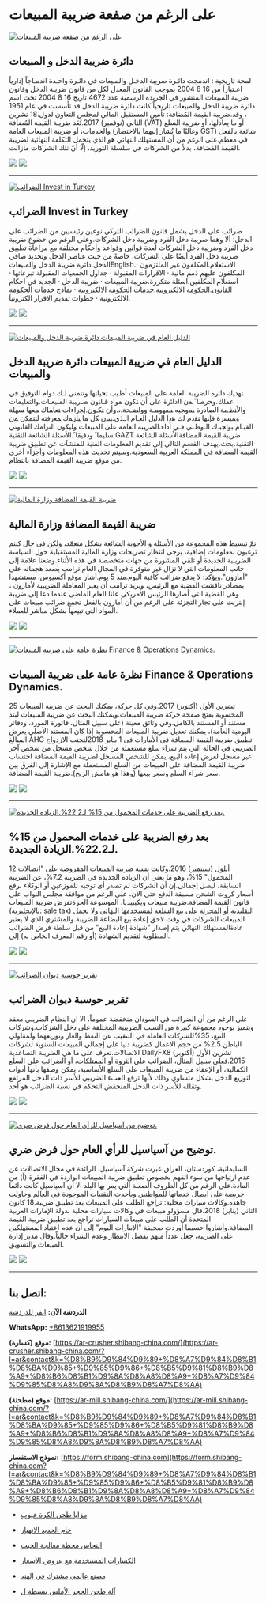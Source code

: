 # على الرغم من صفعة ضريبة المبيعات

<a href="https://swt.shibang-china.com/?l=ar&img&k=%D8%B9%D9%84%D9%89+%D8%A7%D9%84%D8%B1%D8%BA%D9%85+%D9%85%D9%86+%D8%B5%D9%81%D8%B9%D8%A9+%D8%B6%D8%B1%D9%8A%D8%A8%D8%A9+%D8%A7%D9%84%D9%85%D8%A8%D9%8A%D8%B9%D8%A7%D8%AA" target="_blank">![على الرغم من صفعة ضريبة المبيعات](http://static.shibang-china.com/all-800x300/437.jpg)</a>

## دائرة ضريبة الدخل و المبيعات
لمحة تاريخية : اندمجت دائـرة ضريبة الدخـل والمبيعات في دائـرة واحـدة اندمـاجاً إدارياً اعـتباراً من 16 8 2004 بموجب القانون المعدل لكل من قانون ضريبة الدخل وقانون ضريبة المبيعات المنشور في الجريدة الرسمية عدد 4672 تاريخ 16 8 2004 تحت اسم دائرة ضريبة الدخل والمبيعات.تاريخياً كانت دائرة ضريبة الدخل قد تأسست في عام 1951 ، وقد.ضريبة القيمة المُضافة: تأمين المستقبل المالي لمجلس التعاون لدول.18 تشرين الثاني (نوفمبر) 2017.تُعَد ضريبة القيمة المُضافة (VAT) أو ما يعادلها، أو ضريبة السلع والخدمات، أو ضريبة المبيعات العامة (وغالبًا ما يُشار إليهما بالاختصار GST) شائعة بالفعل في معظم.على الرغم من أن المستهلك النهائي هو الذي يتحمل التكلفة النهائية لضريبة القيمة المُضافة، بدلاً من الشركات في سلسلة التوريد، إلّا أنّ تلك الشركات مازالت.


<a href="https://whatsapp.shibangsoft.com/WhatsApp.php" target="_blank" title="WhatsApp">![](http://static.shibang-china.com/icon/whatsapp.png)</a> <a href="https://swt.shibang-china.com/?l=ar&icon&k=%D8%B9%D9%84%D9%89+%D8%A7%D9%84%D8%B1%D8%BA%D9%85+%D9%85%D9%86+%D8%B5%D9%81%D8%B9%D8%A9+%D8%B6%D8%B1%D9%8A%D8%A8%D8%A9+%D8%A7%D9%84%D9%85%D8%A8%D9%8A%D8%B9%D8%A7%D8%AA" target="_blank">![](http://static.shibang-china.com/icon/chat-ar.png)</a>

---

<a href="https://swt.shibang-china.com/?l=ar&img&k=%D8%B9%D9%84%D9%89+%D8%A7%D9%84%D8%B1%D8%BA%D9%85+%D9%85%D9%86+%D8%B5%D9%81%D8%B9%D8%A9+%D8%B6%D8%B1%D9%8A%D8%A8%D8%A9+%D8%A7%D9%84%D9%85%D8%A8%D9%8A%D8%B9%D8%A7%D8%AA" target="_blank">![الضرائب Invest in Turkey](http://static.shibang-china.com/all-800x300/432.jpg)</a>

## الضرائب Invest in Turkey
ضرائب على الدخل.يشمل قانون الضرائب التركي نوعين رئيسيين من الضرائب على الدخل؛ ألا وهما ضريبة دخل الفرد وضريبة دخل الشركات.وعلى الرغم من خضوع ضريبة دخل الفرد وضريبة دخل الشركات لعدة قوانين وقواعد وأحكام مختلفة مع مراعاة تطبيق ضريبة دخل الفرد أيضًا على الشركات، خاصةً من حيث عناصر الدخل وتحديد صافي الدخل.دائرة ضريبة الدخل والمبيعاتEnglish.الاستعلام.المكلفون غير الملتزمون &middot; المكلفون عليهم ذمم مالية &middot; الاقرارات المقبولة &middot; جداول الجمعيات المقبولة تبرعاتها &middot; استعلام المكلفين.اسئلة متكررة.ضريبة المبيعات &middot; ضريبة الدخل &middot; الجديد في احكام القانون.الحكومة الالكترونية.خدمات الحكومة الالكترونية &middot; نماذج خدمات الحكومة الالكترونية &middot; خطوات تقديم الاقرار الكترونياَ.


<a href="https://whatsapp.shibangsoft.com/WhatsApp.php" target="_blank" title="WhatsApp">![](http://static.shibang-china.com/icon/whatsapp.png)</a> <a href="https://swt.shibang-china.com/?l=ar&icon&k=%D8%B9%D9%84%D9%89+%D8%A7%D9%84%D8%B1%D8%BA%D9%85+%D9%85%D9%86+%D8%B5%D9%81%D8%B9%D8%A9+%D8%B6%D8%B1%D9%8A%D8%A8%D8%A9+%D8%A7%D9%84%D9%85%D8%A8%D9%8A%D8%B9%D8%A7%D8%AA" target="_blank">![](http://static.shibang-china.com/icon/chat-ar.png)</a>

---

<a href="https://swt.shibang-china.com/?l=ar&img&k=%D8%B9%D9%84%D9%89+%D8%A7%D9%84%D8%B1%D8%BA%D9%85+%D9%85%D9%86+%D8%B5%D9%81%D8%B9%D8%A9+%D8%B6%D8%B1%D9%8A%D8%A8%D8%A9+%D8%A7%D9%84%D9%85%D8%A8%D9%8A%D8%B9%D8%A7%D8%AA" target="_blank">![الدليل العام في ضريبة المبيعات دائرة ضريبة الدخل والمبيعات](http://static.shibang-china.com/all-800x300/213.jpg)</a>

## الدليل العام في ضريبة المبيعات دائرة ضريبة الدخل والمبيعات
ﺘﻬﺩﻴﻙ ﺩﺍﺌﺭﺓ ﺍﻟﻀﺭﻴﺒﺔ ﺍﻟﻌﺎﻤﺔ ﻋﻠﻰ ﺍﻟﻤﺒﻴﻌﺎﺕ ﺃﻁﻴﺏ ﺘﺤﻴﺎﺘﻬﺎ ﻭﺘﺘﻤﻨﻰ ﻟـﻙ.ﺩﻭﺍﻡ ﺍﻟﺘﻭﻓﻴﻕ ﻓﻲ ﻋﻤﻠﻙ.ﻭﺤﺭﺼﺎﹰ ﻤﻥ ﺍﻟﺩﺍﺌﺭﺓ ﻋﻠﻰ ﺃﻥ ﺘﻜﻭﻥ ﻤﻭﺍﺩ ﻗـﺎﻨﻭﻥ ﻀـﺭﻴﺒﺔ ﺍﻟﻤﺒﻴﻌـﺎﺕ.ﻭﺍﻟﺘﻌﻠﻴﻤﺎﺕ ﻭﺍﻷﻨﻅﻤﺔ ﺍﻟﺼﺎﺩﺭﺓ ﺒﻤﻭﺠﺒﻪ ﻤﻔﻬﻭﻤـﺔ ﻭﻭﺍﻀـﺤﺔ.،.ﻭﺃﻥ ﺘﻜـﻭﻥ.ﺇﺠﺭﺍﺀﺍﺕ ﺘﻌﺎﻤﻠﻙ ﻤﻌﻬﺎ ﺴﻬﻠﺔ ﻭﻤﻴﺴﺭﺓ ﻓﺈﻨﻬﺎ ﺘﻘﺩﻡ ﻟﻙ ﻫﺫﺍ ﺍﻟﺩﻟﻴل ﺍﻟﻌـﺎﻡ ﺍﻟـﺫﻱ.ﻴﺒﻴﻥ ﻜل ﻤﺎ ﻴﻠﺯﻤﻙ ﻤﻌﺭﻓﺘﻪ ﻟﺘﺘﻤﻜﻥ ﻤﻥ ﺍﻟﻘﻴـﺎﻡ ﺒﻭﺍﺠﺒـﻙ ﺍﻟـﻭﻁﻨﻲ ﻓـﻲ ﺃﺩﺍﺀ.ﺍﻟﻀﺭﻴﺒﺔ ﺍﻟﻌﺎﻤﺔ ﻋﻠﻰ ﺍﻟﻤﺒﻴﻌﺎﺕ ﻭﻟﻴﻜﻭﻥ ﺍﻟﺘﺯﺍﻤﻙ ﺍﻟﻘﺎﻨﻭﻨﻲ ﺴﻠﻴﻤﺎﹰ ﻭﺩﻗﻴﻘﺎﹰ.الأسئلة الشائعة التقنية GAZT ضريبة القيمة المضافةالأسئلة الشائعة التقنية.بحث.يهدف القسم التالي إلى تقديم المعلومات الفنية للمنشآت عن تطبيق ضريبة القيمة المضافة في المملكة العربية السعودية.وسيتم تحديث هذه المعلومات وأجزاء أخرى من موقع ضريبة القيمة المضافة بانتظام.


<a href="https://whatsapp.shibangsoft.com/WhatsApp.php" target="_blank" title="WhatsApp">![](http://static.shibang-china.com/icon/whatsapp.png)</a> <a href="https://swt.shibang-china.com/?l=ar&icon&k=%D8%B9%D9%84%D9%89+%D8%A7%D9%84%D8%B1%D8%BA%D9%85+%D9%85%D9%86+%D8%B5%D9%81%D8%B9%D8%A9+%D8%B6%D8%B1%D9%8A%D8%A8%D8%A9+%D8%A7%D9%84%D9%85%D8%A8%D9%8A%D8%B9%D8%A7%D8%AA" target="_blank">![](http://static.shibang-china.com/icon/chat-ar.png)</a>

---

<a href="https://swt.shibang-china.com/?l=ar&img&k=%D8%B9%D9%84%D9%89+%D8%A7%D9%84%D8%B1%D8%BA%D9%85+%D9%85%D9%86+%D8%B5%D9%81%D8%B9%D8%A9+%D8%B6%D8%B1%D9%8A%D8%A8%D8%A9+%D8%A7%D9%84%D9%85%D8%A8%D9%8A%D8%B9%D8%A7%D8%AA" target="_blank">![ضريبة القيمة المضافة وزارة المالية](http://static.shibang-china.com/all-800x300/510.jpg)</a>

## ضريبة القيمة المضافة وزارة المالية
تمّ تبسيط هذه المجموعة من الأسئلة و الأجوبة الشائعة بشكل متعمّد، ولكن في حال كنتم ترغبون بمعلومات إضافية، يرجى انتظار تصريحات وزارة المالية المستقبلية حول السياسة الضريبية الجديدة أو تلقي المشورة من جهات متخصصة في هذه الأثناء.وضعنا علامة إلى جانب المعلومات التي لا تزال غير متوفرة في المجال العام.ترامب يصعد هجماته على &quot;أمازون&quot;.ويؤكد: لا يدفع ضرائب كافية اليوم.منذ 5 يوم.أشار موقع أكسيوس، مستشهدا بمصادر ناقشت القضية مع الرئيس، ويريد ترامب أن يغير المعاملة الضريبية لأمازون ، وهى القضية التى أصارها الرئيس الأمريكى علنا العام الماضى عندما دعا إلى ضريبة إنترنت على تجار التجزئة على الرغم من أن أمازون بالفعل تجمع ضرائب مبيعات على المواد التى تبيعها بشكل مباشر للعملاء.


<a href="https://whatsapp.shibangsoft.com/WhatsApp.php" target="_blank" title="WhatsApp">![](http://static.shibang-china.com/icon/whatsapp.png)</a> <a href="https://swt.shibang-china.com/?l=ar&icon&k=%D8%B9%D9%84%D9%89+%D8%A7%D9%84%D8%B1%D8%BA%D9%85+%D9%85%D9%86+%D8%B5%D9%81%D8%B9%D8%A9+%D8%B6%D8%B1%D9%8A%D8%A8%D8%A9+%D8%A7%D9%84%D9%85%D8%A8%D9%8A%D8%B9%D8%A7%D8%AA" target="_blank">![](http://static.shibang-china.com/icon/chat-ar.png)</a>

---

<a href="https://swt.shibang-china.com/?l=ar&img&k=%D8%B9%D9%84%D9%89+%D8%A7%D9%84%D8%B1%D8%BA%D9%85+%D9%85%D9%86+%D8%B5%D9%81%D8%B9%D8%A9+%D8%B6%D8%B1%D9%8A%D8%A8%D8%A9+%D8%A7%D9%84%D9%85%D8%A8%D9%8A%D8%B9%D8%A7%D8%AA" target="_blank">![نظرة عامة على ضريبة المبيعات Finance &amp; Operations Dynamics.](http://static.shibang-china.com/all-800x300/148.jpg)</a>

## نظرة عامة على ضريبة المبيعات Finance &amp; Operations Dynamics.
25 تشرين الأول (أكتوبر) 2017.وفي كل حركة، يمكنك البحث عن ضريبة المبيعات المحسوبة بفتح صفحة حركة ضريبة المبيعات.ويمكنك البحث عن ضريبة المبيعات لبند مستند أو المستند بالكامل.وفي وثائق معينة (على سبيل المثال، فاتورة المورد، ودفاتر اليومية العامة)، يمكنك تعديل ضريبة المبيعات المحسوبة إذا كان المستند الأصلي يعرض المبالغ.AHG تطبيق ضريبة القيمة المضافة في الأمارات في 1 يناير 2018لتجنب الازدواج الضريبي في الحالة التي يتم شراء سلع مستعملة من خلال شخص مسجل من شخص آخر غير مسجل لغرض إعادة البيع، يمكن للشخص المسجل لضريبة القيمة المضافة احتساب ضريبة القيمة المضافة على المبيعات من السلع المستعملة مع الإشارة إلى الفرق بين سعر شراء السلع وسعر بيعها (وهذا هو هامش الربح).ضريبة القيمة المضافة.


<a href="https://whatsapp.shibangsoft.com/WhatsApp.php" target="_blank" title="WhatsApp">![](http://static.shibang-china.com/icon/whatsapp.png)</a> <a href="https://swt.shibang-china.com/?l=ar&icon&k=%D8%B9%D9%84%D9%89+%D8%A7%D9%84%D8%B1%D8%BA%D9%85+%D9%85%D9%86+%D8%B5%D9%81%D8%B9%D8%A9+%D8%B6%D8%B1%D9%8A%D8%A8%D8%A9+%D8%A7%D9%84%D9%85%D8%A8%D9%8A%D8%B9%D8%A7%D8%AA" target="_blank">![](http://static.shibang-china.com/icon/chat-ar.png)</a>

---

<a href="https://swt.shibang-china.com/?l=ar&img&k=%D8%B9%D9%84%D9%89+%D8%A7%D9%84%D8%B1%D8%BA%D9%85+%D9%85%D9%86+%D8%B5%D9%81%D8%B9%D8%A9+%D8%B6%D8%B1%D9%8A%D8%A8%D8%A9+%D8%A7%D9%84%D9%85%D8%A8%D9%8A%D8%B9%D8%A7%D8%AA" target="_blank">![بعد رفع الضريبة على خدمات المحمول من 15% لـ22.2%.الزيادة الجديدة.](http://static.shibang-china.com/all-800x300/79.jpg)</a>

## بعد رفع الضريبة على خدمات المحمول من 15% لـ22.2%.الزيادة الجديدة.
12 أيلول (سبتمبر) 2016.وكانت نسبة ضريبة المبيعات المفروضة على &quot;اتصالات المحمول&quot; 15%، وهو ما يعنى أن الزيادة الجديدة فى الضريبة 7.2%، عن الضريبة السابقة، ليصل إجمالى.إن أن الشركات لم تصدر أى توجيه للموزعين أو الوكلاء برفع أسعار كروت الشحن مسبقة الدفع حتى الآن، على الرغم من موافقة مجلس النواب على قانون القيمة المضافة.ضريبة مبيعات ويكيبيديا، الموسوعة الحرةتفرض ضريبة المبيعات (بالإنجليزية: sale tax) التقليدية أو المجزئة على بيع السلعة لمستخدمها النهائي.ولا تحمل المبيعات للشركات في وقت لاحق إعادة بيع البضاعة للضريبة.والمشتري الذي لا يعتبر عادةالمستهلك النهائي يتم إصدار &quot;شهادة إعادة البيع&quot; من قبل سلطة فرض الضرائب المطلوبة لتقديم الشهادة (أو رقم المعرف الخاص به) إلى.


<a href="https://whatsapp.shibangsoft.com/WhatsApp.php" target="_blank" title="WhatsApp">![](http://static.shibang-china.com/icon/whatsapp.png)</a> <a href="https://swt.shibang-china.com/?l=ar&icon&k=%D8%B9%D9%84%D9%89+%D8%A7%D9%84%D8%B1%D8%BA%D9%85+%D9%85%D9%86+%D8%B5%D9%81%D8%B9%D8%A9+%D8%B6%D8%B1%D9%8A%D8%A8%D8%A9+%D8%A7%D9%84%D9%85%D8%A8%D9%8A%D8%B9%D8%A7%D8%AA" target="_blank">![](http://static.shibang-china.com/icon/chat-ar.png)</a>

---

<a href="https://swt.shibang-china.com/?l=ar&img&k=%D8%B9%D9%84%D9%89+%D8%A7%D9%84%D8%B1%D8%BA%D9%85+%D9%85%D9%86+%D8%B5%D9%81%D8%B9%D8%A9+%D8%B6%D8%B1%D9%8A%D8%A8%D8%A9+%D8%A7%D9%84%D9%85%D8%A8%D9%8A%D8%B9%D8%A7%D8%AA" target="_blank">![تقرير حوسبة ديوان الضرائب](http://static.shibang-china.com/all-800x300/7.jpg)</a>

## تقرير حوسبة ديوان الضرائب
على الرغم من أن الضرائب في السودان منخفضة عموماً، الا ان النظام الضريبي معقد ويتميز بوجود مجموعة كبيرة من النسب الضريبية المختلفة على دخل الشركات.وشركات التبغ، 35%للشركات العاملة في التنقيب عن النفط والغاز وتوزيعهما ولمقاولي الباطن.2.5% من حجم الاعمال كضريبة دنيا على إجمالي المبيعات السنوية لشركات الاتصالات.تعرف على ما هي الضريبة التصاعدية DailyFX8 تشرين الأول (أكتوبر) 2015.فعلى سبيل المثال، الضرائب على الثروة أو الممتلكات، أو الضرائب على السلع الكمالية، أو الإعفاء من ضريبة المبيعات على السلع الأساسية، يمكن وصفها بأنها أدوات لتوزيع الدخل بشكل متساوي وذلك لأنها ترفع العبء الضريبي للأسر ذات الدخل المرتفع وتقلله للأسر ذات الدخل المنخفض.التحكم في نسبة الضرائب هو أحد.


<a href="https://whatsapp.shibangsoft.com/WhatsApp.php" target="_blank" title="WhatsApp">![](http://static.shibang-china.com/icon/whatsapp.png)</a> <a href="https://swt.shibang-china.com/?l=ar&icon&k=%D8%B9%D9%84%D9%89+%D8%A7%D9%84%D8%B1%D8%BA%D9%85+%D9%85%D9%86+%D8%B5%D9%81%D8%B9%D8%A9+%D8%B6%D8%B1%D9%8A%D8%A8%D8%A9+%D8%A7%D9%84%D9%85%D8%A8%D9%8A%D8%B9%D8%A7%D8%AA" target="_blank">![](http://static.shibang-china.com/icon/chat-ar.png)</a>

---

<a href="https://swt.shibang-china.com/?l=ar&img&k=%D8%B9%D9%84%D9%89+%D8%A7%D9%84%D8%B1%D8%BA%D9%85+%D9%85%D9%86+%D8%B5%D9%81%D8%B9%D8%A9+%D8%B6%D8%B1%D9%8A%D8%A8%D8%A9+%D8%A7%D9%84%D9%85%D8%A8%D9%8A%D8%B9%D8%A7%D8%AA" target="_blank">![توضيح من آسياسيل للرأي العام حول فرض ضري.](http://static.shibang-china.com/all-800x300/488.jpg)</a>

## توضيح من آسياسيل للرأي العام حول فرض ضري.
السليمانية، كوردستان، العراق عبرت شركة آسياسيل، الرائدة في مجال الاتصالات عن عدم ارتياحها من سوء الفهم بخصوص تطبيق ضريبة المبيعات الواردة في الفقرة (أ) من المادة.على الرغم من كل الظروف الصعبة التي يمر بها البلد الا ان آسياسيل كانت دائما حريصة على ايصال خدماتها للمواطنين وبأحدث التقنيات الموجودة في العالم وحاولت جاهدة.وكالات سيارات محلية: تراجع الطلب على المبيعات بعد تطبيق ضريبة.18 كانون الثاني (يناير) 2018.قال مسؤولو مبيعات في وكالات سيارات محلية بدولة الإمارات العربية المتحدة أن الطلب على مبيعات السيارات تراجع بعد تطبيق ضريبة القيمة المضافة.وأشاروا حسبما أوردت صحيفة &quot;الإمارات اليوم&quot; إلى أن عدم اعتياد المستهلكين على الضريبة، جعل عدداً منهم يفضل الانتظار وعدم الشراء حالياً.وقال مدير إدارة المبيعات والتسويق.


<a href="https://whatsapp.shibangsoft.com/WhatsApp.php" target="_blank" title="WhatsApp">![](http://static.shibang-china.com/icon/whatsapp.png)</a> <a href="https://swt.shibang-china.com/?l=ar&icon&k=%D8%B9%D9%84%D9%89+%D8%A7%D9%84%D8%B1%D8%BA%D9%85+%D9%85%D9%86+%D8%B5%D9%81%D8%B9%D8%A9+%D8%B6%D8%B1%D9%8A%D8%A8%D8%A9+%D8%A7%D9%84%D9%85%D8%A8%D9%8A%D8%B9%D8%A7%D8%AA" target="_blank">![](http://static.shibang-china.com/icon/chat-ar.png)</a>

---
## اتصل بنا:

**الدردشة الآن:** [انقر للدردشة](https://swt.shibang-china.com?l=ar&contact&k=%D8%B9%D9%84%D9%89+%D8%A7%D9%84%D8%B1%D8%BA%D9%85+%D9%85%D9%86+%D8%B5%D9%81%D8%B9%D8%A9+%D8%B6%D8%B1%D9%8A%D8%A8%D8%A9+%D8%A7%D9%84%D9%85%D8%A8%D9%8A%D8%B9%D8%A7%D8%AA)

**WhatsApp:**  [+8613621919955](https://whatsapp.shibangsoft.com/WhatsApp.php)

**موقع (كسارة):** [https://ar-crusher.shibang-china.com/](https://ar-crusher.shibang-china.com/?l=ar&contact&k=%D8%B9%D9%84%D9%89+%D8%A7%D9%84%D8%B1%D8%BA%D9%85+%D9%85%D9%86+%D8%B5%D9%81%D8%B9%D8%A9+%D8%B6%D8%B1%D9%8A%D8%A8%D8%A9+%D8%A7%D9%84%D9%85%D8%A8%D9%8A%D8%B9%D8%A7%D8%AA)

**موقع (مطحنة):** [https://ar-mill.shibang-china.com/](https://ar-mill.shibang-china.com/?l=ar&contact&k=%D8%B9%D9%84%D9%89+%D8%A7%D9%84%D8%B1%D8%BA%D9%85+%D9%85%D9%86+%D8%B5%D9%81%D8%B9%D8%A9+%D8%B6%D8%B1%D9%8A%D8%A8%D8%A9+%D8%A7%D9%84%D9%85%D8%A8%D9%8A%D8%B9%D8%A7%D8%AA)

**نموذج الاستفسار:** [https://form.shibang-china.com](https://form.shibang-china.com?l=ar&contact&k=%D8%B9%D9%84%D9%89+%D8%A7%D9%84%D8%B1%D8%BA%D9%85+%D9%85%D9%86+%D8%B5%D9%81%D8%B9%D8%A9+%D8%B6%D8%B1%D9%8A%D8%A8%D8%A9+%D8%A7%D9%84%D9%85%D8%A8%D9%8A%D8%B9%D8%A7%D8%AA)

* [مزايا طحن الكرة عيوب](../30/%D9%85%D8%B2%D8%A7%D9%8A%D8%A7%20%D8%B7%D8%AD%D9%86%20%D8%A7%D9%84%D9%83%D8%B1%D8%A9%20%D8%B9%D9%8A%D9%88%D8%A8.md)

* [خام الحديد الانهيار](../27/%D8%AE%D8%A7%D9%85%20%D8%A7%D9%84%D8%AD%D8%AF%D9%8A%D8%AF%20%D8%A7%D9%84%D8%A7%D9%86%D9%87%D9%8A%D8%A7%D8%B1.md)

* [النحاس محطة معالجة الخبث](../26/%D8%A7%D9%84%D9%86%D8%AD%D8%A7%D8%B3%20%D9%85%D8%AD%D8%B7%D8%A9%20%D9%85%D8%B9%D8%A7%D9%84%D8%AC%D8%A9%20%D8%A7%D9%84%D8%AE%D8%A8%D8%AB.md)

* [الكسارات المستخدمة مع عروض الأسعار](../28/%D8%A7%D9%84%D9%83%D8%B3%D8%A7%D8%B1%D8%A7%D8%AA%20%D8%A7%D9%84%D9%85%D8%B3%D8%AA%D8%AE%D8%AF%D9%85%D8%A9%20%D9%85%D8%B9%20%D8%B9%D8%B1%D9%88%D8%B6%20%D8%A7%D9%84%D8%A3%D8%B3%D8%B9%D8%A7%D8%B1.md)

* [مصنع عالمي مشترك في الهند](../30/%D9%85%D8%B5%D9%86%D8%B9%20%D8%B9%D8%A7%D9%84%D9%85%D9%8A%20%D9%85%D8%B4%D8%AA%D8%B1%D9%83%20%D9%81%D9%8A%20%D8%A7%D9%84%D9%87%D9%86%D8%AF.md)

* [آلة طحن الحجر الأملس بسيطة ل](../27/%D8%A2%D9%84%D8%A9%20%D8%B7%D8%AD%D9%86%20%D8%A7%D9%84%D8%AD%D8%AC%D8%B1%20%D8%A7%D9%84%D8%A3%D9%85%D9%84%D8%B3%20%D8%A8%D8%B3%D9%8A%D8%B7%D8%A9%20%D9%84.md)